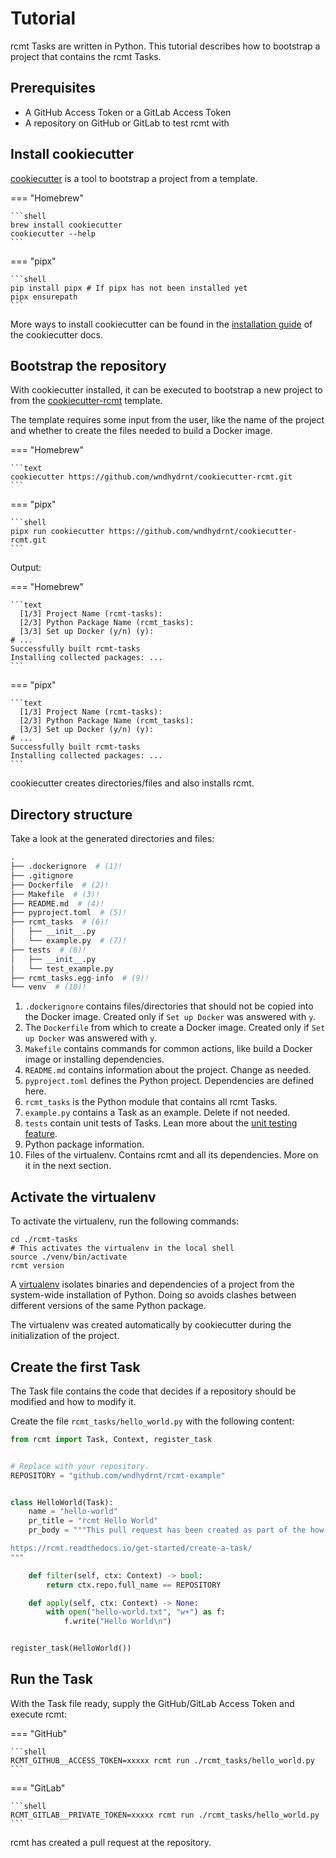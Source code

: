 # Tutorial

rcmt Tasks are written in Python. This tutorial describes how to bootstrap a project
that contains the rcmt Tasks.

## Prerequisites

- A GitHub Access Token or a GitLab Access Token
- A repository on GitHub or GitLab to test rcmt with

## Install cookiecutter

[cookiecutter][] is a tool to bootstrap a project from a template.

[cookiecutter]: https://cookiecutter.readthedocs.io/en/stable/README.html

=== "Homebrew"

    ```shell
    brew install cookiecutter
    cookiecutter --help
    ```

=== "pipx"

    ```shell
    pip install pipx # If pipx has not been installed yet
    pipx ensurepath
    ```

More ways to install cookiecutter can be found in the [installation guide][] of the
cookiecutter docs.

[installation guide]: https://cookiecutter.readthedocs.io/en/stable/installation.html

## Bootstrap the repository

With cookiecutter installed, it can be executed to bootstrap a new project to from the
[cookiecutter-rcmt][] template.

The template requires some input from the user, like the name of the project and whether
to create the files needed to build a Docker image. 

[cookiecutter-rcmt]: https://github.com/wndhydrnt/cookiecutter-rcmt

=== "Homebrew"

    ```text
    cookiecutter https://github.com/wndhydrnt/cookiecutter-rcmt.git
    ```

=== "pipx"

    ```shell
    pipx run cookiecutter https://github.com/wndhydrnt/cookiecutter-rcmt.git
    ```

Output:

=== "Homebrew"

    ```text
      [1/3] Project Name (rcmt-tasks):
      [2/3] Python Package Name (rcmt_tasks):
      [3/3] Set up Docker (y/n) (y):
    # ...
    Successfully built rcmt-tasks
    Installing collected packages: ...
    ```

=== "pipx"

    ```text
      [1/3] Project Name (rcmt-tasks):
      [2/3] Python Package Name (rcmt_tasks):
      [3/3] Set up Docker (y/n) (y):
    # ...
    Successfully built rcmt-tasks
    Installing collected packages: ...
    ```

cookiecutter creates directories/files and also installs rcmt.

## Directory structure

Take a look at the generated directories and files:

```python
.
├── .dockerignore  # (1)!
├── .gitignore
├── Dockerfile  # (2)!
├── Makefile  # (3)!
├── README.md  # (4)!
├── pyproject.toml  # (5)!
├── rcmt_tasks  # (6)!
│   ├── __init__.py
│   └── example.py  # (7)!
├── tests  # (8)!
│   ├── __init__.py
│   └── test_example.py
├── rcmt_tasks.egg-info  # (9)!
└── venv  # (10)!
```

1.  `.dockerignore` contains files/directories that should not be copied into the Docker
    image. Created only if `Set up Docker` was answered with `y`. 
2. The `Dockerfile` from which to create a Docker image. Created only if
    `Set up Docker` was answered with `y`.
3.  `Makefile` contains commands for common actions, like build a Docker image or
    installing dependencies.
4.  `README.md` contains information about the project. Change as needed.
5.  `pyproject.toml` defines the Python project. Dependencies are defined here.
6.  `rcmt_tasks` is the Python module that contains all rcmt Tasks.
7.  `example.py` contains a Task as an example. Delete if not needed.
8.  `tests` contain unit tests of Tasks. Lean more about the
    [unit testing feature](../features/unit-testing.md).
9.  Python package information.
10. Files of the virtualenv. Contains rcmt and all its dependencies. More on it in the
    next section.

## Activate the virtualenv

To activate the virtualenv, run the following commands:

```shell
cd ./rcmt-tasks
# This activates the virtualenv in the local shell
source ./venv/bin/activate
rcmt version
```

A [virtualenv][] isolates binaries and dependencies of a project from the system-wide
installation of Python. Doing so avoids clashes between different versions of the same
Python package.

[virtualenv]: https://docs.python.org/3/library/venv.html

The virtualenv was created automatically by cookiecutter during the initialization of
the project.

## Create the first Task

The Task file contains the code that decides if a repository should be modified and how
to modify it.

Create the file `rcmt_tasks/hello_world.py` with the following content:

```python title="rcmt_tasks/hello_world.py"
from rcmt import Task, Context, register_task


# Replace with your repository.
REPOSITORY = "github.com/wndhydrnt/rcmt-example"


class HelloWorld(Task):
    name = "hello-world"
    pr_title = "rcmt Hello World"
    pr_body = """This pull request has been created as part of the how-to guide:

https://rcmt.readthedocs.io/get-started/create-a-task/
"""

    def filter(self, ctx: Context) -> bool:
        return ctx.repo.full_name == REPOSITORY

    def apply(self, ctx: Context) -> None:
        with open("hello-world.txt", "w+") as f:
            f.write("Hello World\n")


register_task(HelloWorld())
```

## Run the Task

With the Task file ready, supply the GitHub/GitLab Access Token and execute rcmt:

=== "GitHub"

    ```shell
    RCMT_GITHUB__ACCESS_TOKEN=xxxxx rcmt run ./rcmt_tasks/hello_world.py
    ```

=== "GitLab"

    ```shell
    RCMT_GITLAB__PRIVATE_TOKEN=xxxxx rcmt run ./rcmt_tasks/hello_world.py
    ```

rcmt has created a pull request at the repository.
